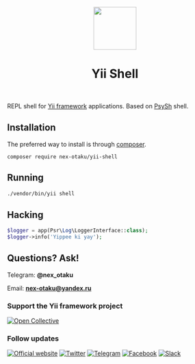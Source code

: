 <p align="center">
    <a href="https://github.com/yiisoft" target="_blank">
        <img src="https://yiisoft.github.io/docs/images/yii_logo.svg" height="100px">
    </a>
    <h1 align="center">Yii Shell</h1>
    <br>
</p>

REPL shell for [Yii framework](http://www.yiiframework.com) applications. Based on [PsySh](https://psysh.org/) shell.

Installation
------------

The preferred way to install is through [composer](http://getcomposer.org/download/).

```
composer require nex-otaku/yii-shell
```

Running
-----

```bash
./vendor/bin/yii shell
```

Hacking
-----

```php
$logger = app(Psr\Log\LoggerInterface::class);
$logger->info('Yippee ki yay');
```

Questions? Ask!
-----

Telegram: **@nex_otaku**

Email: **nex-otaku@yandex.ru**

### Support the Yii framework project

[![Open Collective](https://img.shields.io/badge/Open%20Collective-sponsor-7eadf1?logo=open%20collective&logoColor=7eadf1&labelColor=555555)](https://opencollective.com/yiisoft)

### Follow updates

[![Official website](https://img.shields.io/badge/Powered_by-Yii_Framework-green.svg?style=flat)](https://www.yiiframework.com/)
[![Twitter](https://img.shields.io/badge/twitter-follow-1DA1F2?logo=twitter&logoColor=1DA1F2&labelColor=555555?style=flat)](https://twitter.com/yiiframework)
[![Telegram](https://img.shields.io/badge/telegram-join-1DA1F2?style=flat&logo=telegram)](https://t.me/yii3en)
[![Facebook](https://img.shields.io/badge/facebook-join-1DA1F2?style=flat&logo=facebook&logoColor=ffffff)](https://www.facebook.com/groups/yiitalk)
[![Slack](https://img.shields.io/badge/slack-join-1DA1F2?style=flat&logo=slack)](https://yiiframework.com/go/slack)
